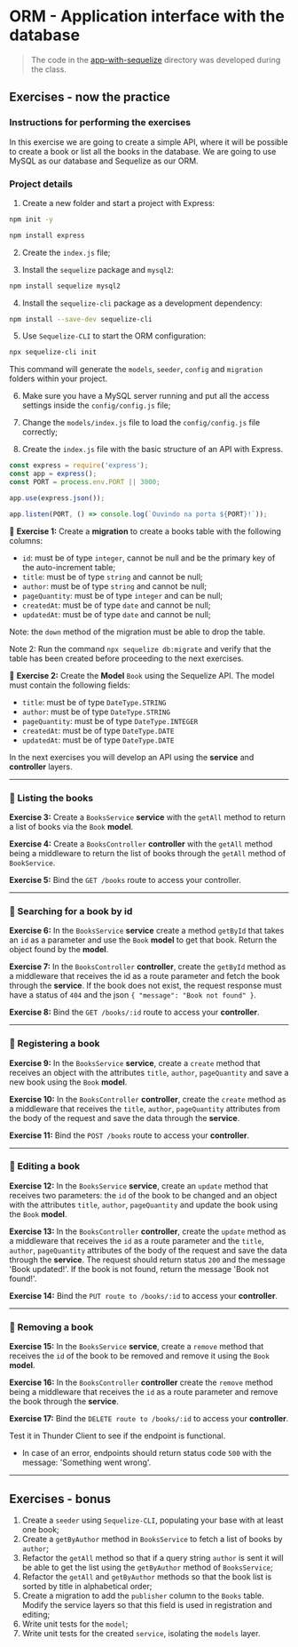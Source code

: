 # ORM - Application interface with the database

> The code in the [app-with-sequelize](./app-with-sequelize/) directory was developed during the class.

## Exercises - now the practice

### Instructions for performing the exercises
In this exercise we are going to create a simple API, where it will be possible to create a book or list all the books in the database. We are going to use MySQL as our database and Sequelize as our ORM.

### Project details
1. Create a new folder and start a project with Express:
```bash
npm init -y

npm install express
```

2. Create the `index.js` file;

3. Install the `sequelize` package and `mysql2`:

```bash
npm install sequelize mysql2
```

4. Install the `sequelize-cli` package as a development dependency:

```bash
npm install --save-dev sequelize-cli
```

5. Use `Sequelize-CLI` to start the ORM configuration:

```bash
npx sequelize-cli init
```

This command will generate the `models`, `seeder`, `config` and `migration` folders within your project.

6. Make sure you have a MySQL server running and put all the access settings inside the `config/config.js` file;

7. Change the `models/index.js` file to load the `config/config.js` file correctly;

8. Create the `index.js` file with the basic structure of an API with Express.

```javascript
const express = require('express');
const app = express();
const PORT = process.env.PORT || 3000;

app.use(express.json());

app.listen(PORT, () => console.log(`Ouvindo na porta ${PORT}!`));
```

🚀 **Exercise 1:** Create a **migration** to create a books table with the following columns:

- `id`: must be of type `integer`, cannot be null and be the primary key of the auto-increment table;
- `title`: must be of type `string` and cannot be null;
- `author`: must be of type `string` and cannot be null;
- `pageQuantity`: must be of type `integer` and can be null;
- `createdAt`: must be of type `date` and cannot be null;
- `updatedAt`: must be of type `date` and cannot be null;

Note: the `down` method of the migration must be able to drop the table.

Note 2: Run the command `npx sequelize db:migrate` and verify that the table has been created before proceeding to the next exercises.

🚀 **Exercise 2:** Create the **Model** `Book` using the Sequelize API. The model must contain the following fields:

- `title`: must be of type `DateType.STRING`
- `author`: must be of type `DateType.STRING`
- `pageQuantity`: must be of type `DateType.INTEGER`
- `createdAt`: must be of type `DateType.DATE`
- `updatedAt`: must be of type `DateType.DATE`

In the next exercises you will develop an API using the **service** and **controller** layers.

---

### 🚀 Listing the books
**Exercise 3:** Create a `BooksService` **service** with the `getAll` method to return a list of books via the `Book` **model**.

**Exercise 4:** Create a `BooksController` **controller** with the `getAll` method being a middleware to return the list of books through the `getAll` method of `BookService`.

**Exercise 5:** Bind the `GET /books` route to access your controller.

---

### 🚀 Searching for a book by id
**Exercise 6:** In the `BooksService` **service** create a method `getById` that takes an `id` as a parameter and use the `Book` **model** to get that book. Return the object found by the **model**.

**Exercise 7:** In the `BooksController` **controller**, create the `getById` method as a middleware that receives the id as a route parameter and fetch the book through the **service**. If the book does not exist, the request response must have a status of `404` and the json `{ "message": "Book not found" }`.

**Exercise 8:** Bind the `GET /books/:id` route to access your **controller**.

---

### 🚀 Registering a book
**Exercise 9:** In the `BooksService` **service**, create a `create` method that receives an object with the attributes `title`, `author`, `pageQuantity` and save a new book using the `Book` **model**.

**Exercise 10:** In the `BooksController` **controller**, create the `create` method as a middleware that receives the `title`, `author`, `pageQuantity` attributes from the body of the request and save the data through the **service**.

**Exercise 11:** Bind the `POST /books` route to access your **controller**.

---

### 🚀 Editing a book
**Exercise 12:** In the `BooksService` **service**, create an `update` method that receives two parameters: the `id` of the book to be changed and an object with the attributes `title`, `author`, `pageQuantity` and update the book using the `Book` **model**.

**Exercise 13:** In the `BooksController` **controller**, create the `update` method as a middleware that receives the `id` as a route parameter and the `title`, `author`, `pageQuantity` attributes of the body of the request and save the data through the **service**. The request should return status `200` and the message 'Book updated!'. If the book is not found, return the message 'Book not found!'.

**Exercise 14:** Bind the `PUT route to /books/:id` to access your **controller**.

---

### 🚀 Removing a book
**Exercise 15:** In the `BooksService` **service**, create a `remove` method that receives the `id` of the book to be removed and remove it using the `Book` **model**.

**Exercise 16:** In the `BooksController` **controller** create the `remove` method being a middleware that receives the `id` as a route parameter and remove the book through the **service**.

**Exercise 17:** Bind the `DELETE route to /books/:id` to access your **controller**.

Test it in Thunder Client to see if the endpoint is functional.

- In case of an error, endpoints should return status code `500` with the message: 'Something went wrong'.

---

## Exercises - bonus

1. Create a `seeder` using `Sequelize-CLI`, populating your base with at least one book;
2. Create a `getByAuthor` method in `BooksService` to fetch a list of books by `author`;
3. Refactor the `getAll` method so that if a query string `author` is sent it will be able to get the list using the `getByAuthor` method of `BooksService`;
4. Refactor the `getAll` and `getByAuthor` methods so that the book list is sorted by title in alphabetical order;
5. Create a migration to add the `publisher` column to the `Books` table. Modify the service layers so that this field is used in registration and editing;
6. Write unit tests for the `model`;
7. Write unit tests for the created `service`, isolating the `models` layer.